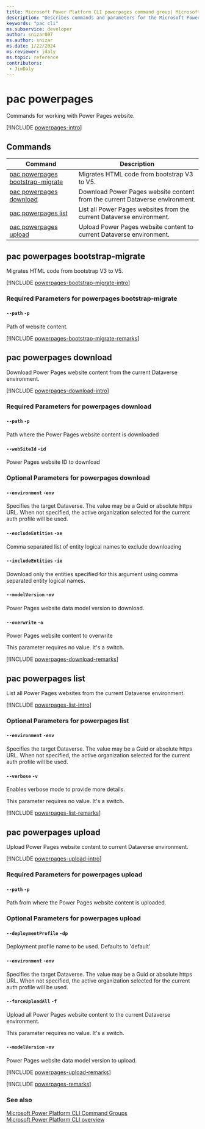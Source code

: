 ```yaml
---
title: Microsoft Power Platform CLI powerpages command group| Microsoft Docs
description: "Describes commands and parameters for the Microsoft Power Platform CLI powerpages command group."
keywords: "pac cli"
ms.subservice: developer
author: snizar007
ms.author: snizar
ms.date: 1/22/2024
ms.reviewer: jdaly
ms.topic: reference
contributors: 
 - JimDaly
---
```

<!-- 
Do not edit this file. 
This file is generated by a program and any changes will be overwritten when this topic is re-generated.
Use the include files to add additional content to this topic.
-->
# pac powerpages

Commands for working with Power Pages website.

[!INCLUDE [powerpages-intro](includes/powerpages-intro.md)]

## Commands

|Command|Description|
|---------|---------|
|[pac powerpages bootstrap-migrate](#pac-powerpages-bootstrap-migrate)|Migrates HTML code from bootstrap V3 to V5.|
|[pac powerpages download](#pac-powerpages-download)|Download Power Pages website content from the current Dataverse environment.|
|[pac powerpages list](#pac-powerpages-list)|List all Power Pages websites from the current Dataverse environment.|
|[pac powerpages upload](#pac-powerpages-upload)|Upload Power Pages website content to current Dataverse environment.|


## pac powerpages bootstrap-migrate

Migrates HTML code from bootstrap V3 to V5.

[!INCLUDE [powerpages-bootstrap-migrate-intro](includes/powerpages-bootstrap-migrate-intro.md)]


### Required Parameters for powerpages bootstrap-migrate

#### `--path` `-p`

Path of website content.

[!INCLUDE [powerpages-bootstrap-migrate-remarks](includes/powerpages-bootstrap-migrate-remarks.md)]

## pac powerpages download

Download Power Pages website content from the current Dataverse environment.

[!INCLUDE [powerpages-download-intro](includes/powerpages-download-intro.md)]


### Required Parameters for powerpages download

#### `--path` `-p`

Path where the Power Pages website content is downloaded

#### `--webSiteId` `-id`

Power Pages website ID to download


### Optional Parameters for powerpages download

#### `--environment` `-env`

Specifies the target Dataverse. The value may be a Guid or absolute https URL. When not specified, the active organization selected for the current auth profile will be used.

#### `--excludeEntities` `-xe`

Comma separated list of entity logical names to exclude downloading

#### `--includeEntities` `-ie`

Download only the entities specified for this argument using comma separated entity logical names.

#### `--modelVersion` `-mv`

Power Pages website data model version to download.

#### `--overwrite` `-o`

Power Pages website content to overwrite

This parameter requires no value. It's a switch.

[!INCLUDE [powerpages-download-remarks](includes/powerpages-download-remarks.md)]

## pac powerpages list

List all Power Pages websites from the current Dataverse environment.

[!INCLUDE [powerpages-list-intro](includes/powerpages-list-intro.md)]


### Optional Parameters for powerpages list

#### `--environment` `-env`

Specifies the target Dataverse. The value may be a Guid or absolute https URL. When not specified, the active organization selected for the current auth profile will be used.

#### `--verbose` `-v`

Enables verbose mode to provide more details.

This parameter requires no value. It's a switch.

[!INCLUDE [powerpages-list-remarks](includes/powerpages-list-remarks.md)]

## pac powerpages upload

Upload Power Pages website content to current Dataverse environment.

[!INCLUDE [powerpages-upload-intro](includes/powerpages-upload-intro.md)]


### Required Parameters for powerpages upload

#### `--path` `-p`

Path from where the Power Pages website content is uploaded.


### Optional Parameters for powerpages upload

#### `--deploymentProfile` `-dp`

Deployment profile name to be used. Defaults to 'default'

#### `--environment` `-env`

Specifies the target Dataverse. The value may be a Guid or absolute https URL. When not specified, the active organization selected for the current auth profile will be used.

#### `--forceUploadAll` `-f`

Upload all Power Pages website content to the current Dataverse environment.

This parameter requires no value. It's a switch.

#### `--modelVersion` `-mv`

Power Pages website data model version to upload.

[!INCLUDE [powerpages-upload-remarks](includes/powerpages-upload-remarks.md)]

[!INCLUDE [powerpages-remarks](includes/powerpages-remarks.md)]

### See also

[Microsoft Power Platform CLI Command Groups](index.md)<br />
[Microsoft Power Platform CLI overview](../introduction.md)